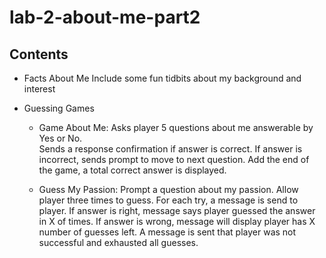 lab-2-about-me-part2
===

## Contents
* Facts About Me
  Include some fun tidbits about my background and interest 

* Guessing Games
    * Game About Me: 
        Asks player 5 questions about me answerable by Yes or No.  
        Sends a response confirmation if answer is correct.
        If answer is incorrect, sends prompt to move to next question.
        Add the end of the game, a total correct answer is displayed.
        
    * Guess My Passion:
        Prompt a question about my passion.  Allow player three times to guess.
        For each try, a message is send to player.
        If answer is right, message says player guessed the answer in X of times.
        If answer is wrong, message will display player has X number of guesses left.
        A message is sent that player was not successful and exhausted all guesses.

                 
  


